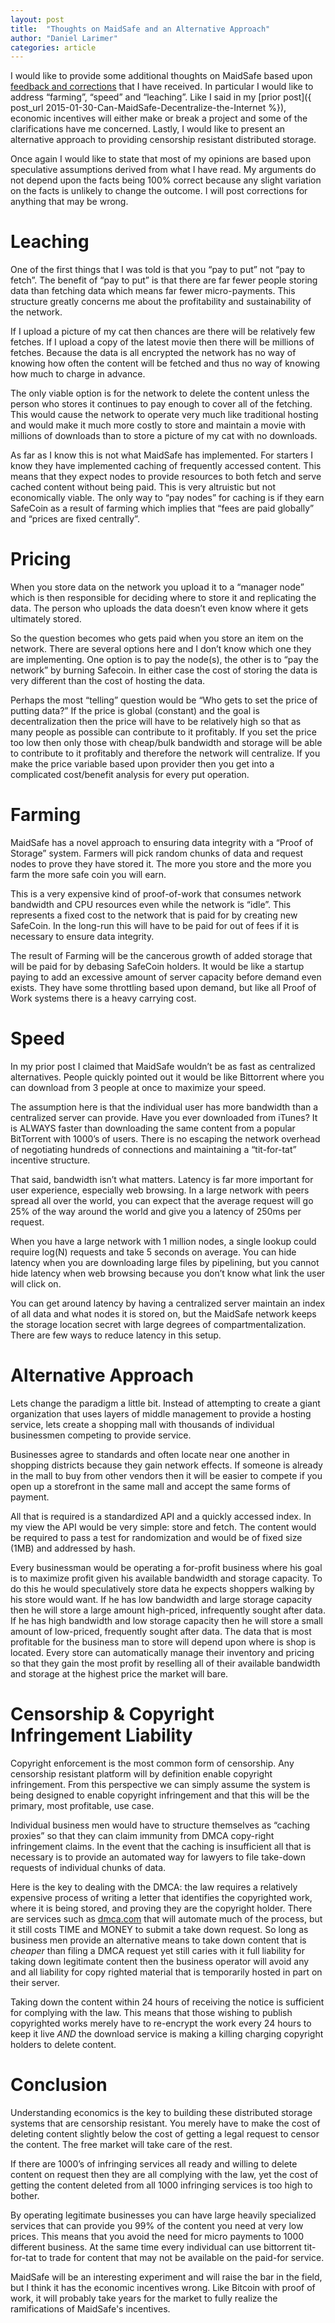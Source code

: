 ```yaml
---
layout: post
title:  "Thoughts on MaidSafe and an Alternative Approach" 
author: "Daniel Larimer"
categories: article 
---
```

I would like to provide some additional thoughts on MaidSafe based upon [feedback and corrections](https://www.maidsafe.org/t/bytemater-bitshares-daniel-larimer-opinion-on-maidsafe/2902/6) that I have received.   In particular I would like to address “farming”, “speed” and “leaching”.  Like I said in my [prior post]({ post_url 2015-01-30-Can-MaidSafe-Decentralize-the-Internet %}), economic incentives will either make or break a project and some of the clarifications have me concerned.  Lastly, I would like to present an alternative approach to providing censorship resistant distributed storage.  

Once again I would like to state that most of my opinions are based upon speculative assumptions derived from what I have read.  My arguments do not depend upon the facts being 100% correct because any slight variation on the facts is unlikely to change the outcome.  I will post corrections for anything that may be wrong.   

# Leaching 

One of the first things that I was told is that you “pay to put” not “pay to fetch”.   The benefit of “pay to put” is that there are far fewer people storing data than fetching data which means far fewer micro-payments.   This structure greatly concerns me about the profitability and sustainability of the network.   

If I upload a picture of my cat then chances are there will be relatively few fetches.  If I upload a copy of the latest movie then there will be millions of fetches.   Because the data is all encrypted the network has no way of knowing how often the content will be fetched and thus no way of knowing how much to charge in advance.   

The only viable option is for the network to delete the content unless the person who stores it continues to pay enough to cover all of the fetching.  This would cause the network to operate very much like traditional hosting and would make it much more costly to store and maintain a movie with millions of downloads than to store a picture of my cat with no downloads.   

As far as I know this is not what MaidSafe has implemented.   For starters I know they have implemented caching of frequently accessed content.  This means that they expect nodes to provide resources to both fetch and serve cached content without being paid.   This is very altruistic but not economically viable.    The only way to “pay nodes” for caching is if they earn SafeCoin as a result of farming which implies that “fees are paid globally” and “prices are fixed centrally”.     

# Pricing 
When you store data on the network you upload it to a “manager node” which is then responsible for deciding where to store it and replicating the data.  The person who uploads the data doesn’t even know where it gets ultimately stored.    

So the question becomes who gets paid when you store an item on the network.  There are several options here and I don’t know which one they are implementing.   One option is to pay the node(s), the other is to “pay the network” by burning Safecoin.   In either case the cost of storing the data is very different than the cost of hosting the data.  

Perhaps the most “telling” question would be “Who gets to set the price of putting data?”   If the price is global (constant) and the goal is decentralization then the price will have to be relatively high so that as many people as possible can contribute to it profitably.  If you set the price too low then only those with cheap/bulk bandwidth and storage will be able to contribute to it profitably and therefore the network will centralize.    If you make the price variable based upon provider then you get into a complicated cost/benefit analysis for every put operation. 

# Farming 

MaidSafe has a novel approach to ensuring data integrity with a “Proof of Storage” system.  Farmers will pick random chunks of data and request nodes to prove they have stored it.   The more you store and the more you farm the more safe coin you will earn.   

This is a very expensive kind of proof-of-work that consumes network bandwidth and CPU resources even while the network is “idle”.  This represents a fixed cost to the network that is paid for by creating new SafeCoin.   In the long-run this will have to be paid for out of fees if it is necessary to ensure data integrity.  

The result of Farming will be the cancerous growth of added storage that will be paid for by debasing SafeCoin holders.   It would be like a startup paying to add an excessive amount of server capacity before demand even exists.   They have some throttling based upon demand, but like all Proof of Work systems there is a heavy carrying cost.  

# Speed 

In my prior post I claimed that MaidSafe wouldn’t be as fast as centralized alternatives.  People quickly pointed out it would be like Bittorrent where you can download from 3 people at once to maximize your speed.   

The assumption here is that the individual user has more bandwidth than a centralized server can provide.   Have you ever downloaded from iTunes?  It is ALWAYS faster than downloading the same content from a popular BitTorrent with 1000’s of users.  There is no escaping the network overhead of negotiating hundreds of connections and maintaining a “tit-for-tat” incentive structure. 

That said, bandwidth isn’t what matters.  Latency is far more important for user experience, especially web browsing.   In a large network with peers spread all over the world, you can expect that the average request will go 25% of the way around the world and give you a latency of 250ms per request.    

When you have a large network with 1 million nodes, a single lookup could require log(N) requests and take 5 seconds on average.   You can hide latency when you are downloading large files by pipelining, but you cannot hide latency when web browsing because you don’t know what link the user will click on.   

You can get around latency by having a centralized server maintain an index of all data and what nodes it is stored on, but the MaidSafe network keeps the storage location secret with large degrees of compartmentalization.   There are few ways to reduce latency in this setup.

# Alternative Approach 

Lets change the paradigm a little bit.  Instead of attempting to create a giant organization that uses layers of middle management to provide a hosting service, lets create a shopping mall with thousands of individual businessmen competing to provide service.   

Businesses agree to standards and often locate near one another in shopping districts because they gain network effects.  If someone is already in the mall to buy from other vendors then it will be easier to compete if you open up a storefront in the same mall and accept the same forms of payment.

All that is required is a standardized API and a quickly accessed index.  In my view the API would be very simple:  store and fetch.  The content would be required to pass a test for randomization and would be of fixed size (1MB) and addressed by hash.  

Every businessman would be operating a for-profit business where his goal is to maximize profit given his available bandwidth and storage capacity.   To do this he would speculatively store data he expects shoppers walking by his store would want.    If he has low bandwidth and large storage capacity then he will store a large amount high-priced, infrequently sought after data.  If he has high bandwidth and low storage capacity then he will store a small amount of low-priced, frequently sought after data.     The data that is most profitable for the business man to store will depend upon where is shop is located.    Every store can automatically manage their inventory and pricing so that they gain the most profit by reselling all of their available bandwidth and storage at the highest price the market will bare.

# Censorship & Copyright Infringement Liability 

Copyright enforcement is the most common form of censorship.  Any censorship resistant platform will by definition enable copyright infringement.  From this perspective we can simply assume the system is being designed to enable copyright infringement and that this will be the primary, most profitable, use case. 

Individual business men would have to structure themselves as “caching proxies” so that they can claim immunity from DMCA copy-right infringement claims.  In the event that the caching is insufficient all that is necessary is to provide an automated way for lawyers to file take-down requests of individual chunks of data.

Here is the key to dealing with the DMCA:  the law requires a relatively expensive process of writing a letter that identifies the copyrighted work, where it is being stored, and proving they are the copyright holder.    There are services such as [dmca.com](http://dmca.com) that will automate much of the process, but it still costs TIME and MONEY to submit a take down request.    So long as business men provide an alternative means to take down content that is *cheaper* than filing a DMCA request yet still caries with it full liability for taking down legitimate content then the business operator will avoid any and all liability for copy righted material that is temporarily hosted in part on their server.    

Taking down the content within 24 hours of receiving the notice is sufficient for complying with the law.  This means that those wishing to publish copyrighted works merely have to re-encrypt the work every 24 hours to keep it live *AND* the download service is making a killing charging copyright holders to delete content.    

# Conclusion 

Understanding economics is the key to building these distributed storage systems that are censorship resistant.   You merely have to make the cost of deleting content slightly below the cost of getting a legal request to censor the content.  The free market will take care of the rest.

If there are 1000’s of infringing services all ready and willing to delete content on request then they are all complying with the law, yet the cost of getting the content deleted from all 1000 infringing services is too high to bother. 

By operating legitimate businesses you can have large heavily specialized services that can provide you 99% of the content you need at very low prices.   This means that you avoid the need for micro payments to 1000 different business.  At the same time every individual can use bittorrent tit-for-tat to trade for content that may not be available on the paid-for service.  

MaidSafe will be an interesting experiment and will raise the bar in the field, but I think it has the economic incentives wrong.  Like Bitcoin with proof of work, it will probably take years for the market to fully realize the ramifications of MaidSafe's incentives.  


